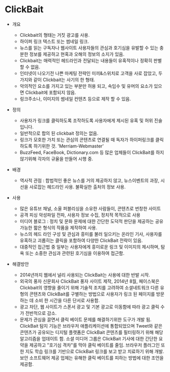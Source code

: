 # ClickBait
 * 개요
   - Clickbait의 형태는 거짓 광고를 사용.
   - 하이퍼 링크 텍스트 또는 썸네일 링크.
   - 뉴스를 읽는 구독자나 웹사이트 사용자들의 관심과 호기심을 유발할 수 있는 충분한 정보를 제공하고 현혹과 오해의 정보의 소지가 있음.
   - Clickbait는 매력적인 헤드라인과 전달되는 내용들이 유혹적이나 정확히 판별할 수 없음.
   - 인터넷이 나오기전 나쁜 마케팅 전략인 미끼&스위치로 고객을 사로 잡았고, 두가지와 같이 Clickbait는 사기의 한 형태.
   - 악의적인 요소를 가지고 있는 부분만 허용 되고, 속임수 및 유머의 요소가 있으면 Clickbait에 포함되지 않음.
   - 링크주소나, 이미지의 썸네일 컨텐츠 등으로 제작 할 수 있음.
 
 * 정의
    - 사용자가 링크를 클릭하도록 조작하도록 사용자에게 제시된 유혹 및 허위 진술입니다.
    - 일반적으로 합의 된 clickbait 정의는 없음. 
    - 링크가 모호한 가치 또는 관심의 콘텐츠로 연결될 때 독자가 하이퍼링크를 클릭하도록 하기위한 것. 'Merriam-Webmaster'
    - BuzzFeed, FaceBook, Dictionary.com 등 많은 업체들이 ClickBait를 하지 않기위해 각자의 규율을 만들어 시행 중.

 * 배경 
   - 역사적 관점 : 합법적인 좋은 뉴스를 거의 제공하지 않고, 뉴스이벤트의 과장, 시선을 사로잡는 헤드라인 사용. 불확실한 출처의 정보 사용.

 * 사용 
   - 많은 유튜브 채널, 소울 퍼블리싱을 소유한 사람들이, 콘텐츠로 번창한 사이트
   - 공격 피싱 악성파일 전파, 사용자 정보 수집, 정치적 목적으로 사용
   - 미디어 블로그 : 정치 및 문화 문제에 대한 간단한 도덕적 판단을 제공하는 공유 가능한 짧은 형식의 작품을 제작하여 사용.
   - 뉴스의 헤드 라인 구성 및 관심과 흥미를 불러 일으키는 온라인 기사, 사용자를 유혹하고 괴롭히는 클릭을 포함하여 다양한 ClickBait 전략이 있음.
   - 대중적인 접근법 중 일부는 사용자에게 흥미로운 링크 및 이미지의 제시하며, 탐욕 또는 소중한 관심과 관련된 호기심을 이용하여 접근함. 
   
 * 해결방안
   - 2014년까지 웹에서 널리 사용되는 ClickBait는 사용에 대한 반발 시작.
   - 외국의 풍자 신문회사 ClickBait 풍자 사이트 제작, 2014년 8월, 페이스북은 Clickbait의 영향을 줄이기 위해 기술적 조치를 고려하여 소셜네트워크 다른 유형의 콘텐츠와 ClickBait를 구별하는 방법으로 사용자가 링크 된 페이지를 방문하는 데 소비 한 시간을 다른 단서로 사용함.
   - 광고 차단, 웹 사이트가 스폰서 광고 및 기본 광고로 이동함에 따라 광고 클릭 수가 전반적으로 감소.
   - 문제가 관심을 끌면서 클릭 베이트 문제를 해결하기위한 도구가 개발 됨. ClickBait 탐지 기능은 브라우저 애플리케이션에 통합되었으며 Tweet와 같은 콘텐츠가 공유되는 디지털 플랫폼은 ClickBait  콘텐츠를 필터링하기 위해 해당 알고리즘을 업데이트 함. 소셜 미디어 그룹은 ClickBait 기사에 대한 간단한 요약을 제공하고 "호기심 격차"를 막아 클릭 베이트를 줄임.  브라우저 플러그인 또한 지도 학습 링크를 기반으로 ClickBait 링크를 보고 받고 치료하기 위해 개발. 보안 소프트웨어 제공 업체는 유해한 클릭 베이트를 피하는 방법에 대한 조언을 제공함. 

